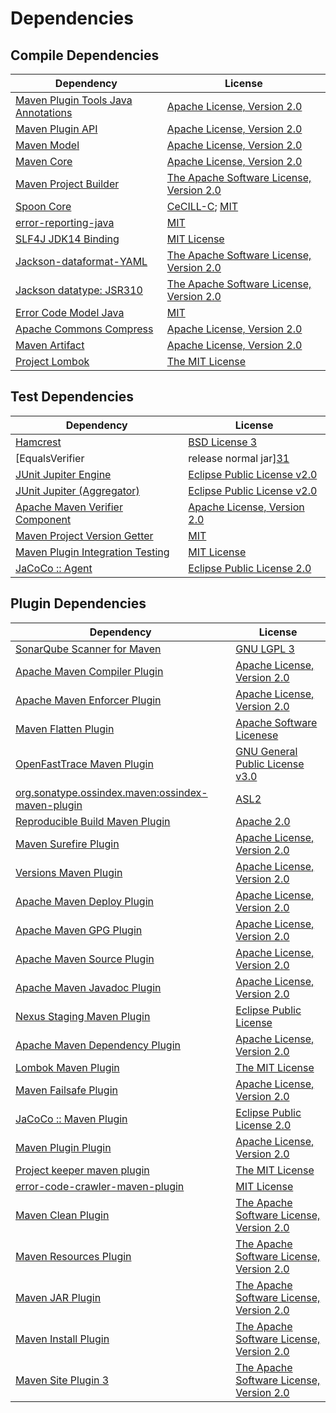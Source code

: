 <!-- @formatter:off -->
# Dependencies

## Compile Dependencies

| Dependency                               | License                                       |
| ---------------------------------------- | --------------------------------------------- |
| [Maven Plugin Tools Java Annotations][0] | [Apache License, Version 2.0][1]              |
| [Maven Plugin API][2]                    | [Apache License, Version 2.0][1]              |
| [Maven Model][4]                         | [Apache License, Version 2.0][1]              |
| [Maven Core][6]                          | [Apache License, Version 2.0][1]              |
| [Maven Project Builder][8]               | [The Apache Software License, Version 2.0][9] |
| [Spoon Core][10]                         | [CeCILL-C][11]; [MIT][12]                     |
| [error-reporting-java][13]               | [MIT][12]                                     |
| [SLF4J JDK14 Binding][15]                | [MIT License][16]                             |
| [Jackson-dataformat-YAML][17]            | [The Apache Software License, Version 2.0][9] |
| [Jackson datatype: JSR310][19]           | [The Apache Software License, Version 2.0][9] |
| [Error Code Model Java][21]              | [MIT][12]                                     |
| [Apache Commons Compress][23]            | [Apache License, Version 2.0][1]              |
| [Maven Artifact][25]                     | [Apache License, Version 2.0][1]              |
| [Project Lombok][27]                     | [The MIT License][28]                         |

## Test Dependencies

| Dependency                                | License                           |
| ----------------------------------------- | --------------------------------- |
| [Hamcrest][29]                            | [BSD License 3][30]               |
| [EqualsVerifier | release normal jar][31] | [Apache License, Version 2.0][1]  |
| [JUnit Jupiter Engine][33]                | [Eclipse Public License v2.0][34] |
| [JUnit Jupiter (Aggregator)][33]          | [Eclipse Public License v2.0][34] |
| [Apache Maven Verifier Component][37]     | [Apache License, Version 2.0][1]  |
| [Maven Project Version Getter][39]        | [MIT][12]                         |
| [Maven Plugin Integration Testing][41]    | [MIT License][42]                 |
| [JaCoCo :: Agent][43]                     | [Eclipse Public License 2.0][44]  |

## Plugin Dependencies

| Dependency                                              | License                                       |
| ------------------------------------------------------- | --------------------------------------------- |
| [SonarQube Scanner for Maven][45]                       | [GNU LGPL 3][46]                              |
| [Apache Maven Compiler Plugin][47]                      | [Apache License, Version 2.0][1]              |
| [Apache Maven Enforcer Plugin][49]                      | [Apache License, Version 2.0][1]              |
| [Maven Flatten Plugin][51]                              | [Apache Software Licenese][9]                 |
| [OpenFastTrace Maven Plugin][53]                        | [GNU General Public License v3.0][54]         |
| [org.sonatype.ossindex.maven:ossindex-maven-plugin][55] | [ASL2][9]                                     |
| [Reproducible Build Maven Plugin][57]                   | [Apache 2.0][9]                               |
| [Maven Surefire Plugin][59]                             | [Apache License, Version 2.0][1]              |
| [Versions Maven Plugin][61]                             | [Apache License, Version 2.0][1]              |
| [Apache Maven Deploy Plugin][63]                        | [Apache License, Version 2.0][1]              |
| [Apache Maven GPG Plugin][65]                           | [Apache License, Version 2.0][1]              |
| [Apache Maven Source Plugin][67]                        | [Apache License, Version 2.0][1]              |
| [Apache Maven Javadoc Plugin][69]                       | [Apache License, Version 2.0][1]              |
| [Nexus Staging Maven Plugin][71]                        | [Eclipse Public License][72]                  |
| [Apache Maven Dependency Plugin][73]                    | [Apache License, Version 2.0][1]              |
| [Lombok Maven Plugin][75]                               | [The MIT License][12]                         |
| [Maven Failsafe Plugin][77]                             | [Apache License, Version 2.0][1]              |
| [JaCoCo :: Maven Plugin][79]                            | [Eclipse Public License 2.0][44]              |
| [Maven Plugin Plugin][81]                               | [Apache License, Version 2.0][1]              |
| [Project keeper maven plugin][83]                       | [The MIT License][84]                         |
| [error-code-crawler-maven-plugin][85]                   | [MIT License][86]                             |
| [Maven Clean Plugin][87]                                | [The Apache Software License, Version 2.0][9] |
| [Maven Resources Plugin][89]                            | [The Apache Software License, Version 2.0][9] |
| [Maven JAR Plugin][91]                                  | [The Apache Software License, Version 2.0][9] |
| [Maven Install Plugin][93]                              | [The Apache Software License, Version 2.0][9] |
| [Maven Site Plugin 3][95]                               | [The Apache Software License, Version 2.0][9] |

[4]: https://maven.apache.org/ref/3.8.6/maven-model/
[43]: https://www.eclemma.org/jacoco/index.html
[13]: https://github.com/exasol/error-reporting-java
[9]: http://www.apache.org/licenses/LICENSE-2.0.txt
[27]: https://projectlombok.org
[59]: https://maven.apache.org/surefire/maven-surefire-plugin/
[86]: https://github.com/exasol/error-code-crawler-maven-plugin/blob/main/LICENSE
[87]: http://maven.apache.org/plugins/maven-clean-plugin/
[37]: https://maven.apache.org/shared/maven-verifier/
[12]: https://opensource.org/licenses/MIT
[8]: http://maven.apache.org/
[51]: https://www.mojohaus.org/flatten-maven-plugin/
[39]: https://github.com/exasol/maven-project-version-getter
[23]: https://commons.apache.org/proper/commons-compress/
[61]: http://www.mojohaus.org/versions-maven-plugin/
[83]: https://github.com/exasol/project-keeper/
[30]: http://opensource.org/licenses/BSD-3-Clause
[47]: https://maven.apache.org/plugins/maven-compiler-plugin/
[53]: https://github.com/itsallcode/openfasttrace-maven-plugin
[44]: https://www.eclipse.org/legal/epl-2.0/
[63]: https://maven.apache.org/plugins/maven-deploy-plugin/
[46]: http://www.gnu.org/licenses/lgpl.txt
[79]: https://www.jacoco.org/jacoco/trunk/doc/maven.html
[28]: https://projectlombok.org/LICENSE
[57]: http://zlika.github.io/reproducible-build-maven-plugin
[16]: http://www.opensource.org/licenses/mit-license.php
[21]: https://github.com/exasol/error-code-model-java
[45]: http://sonarsource.github.io/sonar-scanner-maven/
[41]: https://github.com/exasol/maven-plugin-integration-testing/
[17]: https://github.com/FasterXML/jackson-dataformats-text
[11]: https://cecill.info/licences/Licence_CeCILL-C_V1-en.txt
[33]: https://junit.org/junit5/
[81]: https://maven.apache.org/plugin-tools/maven-plugin-plugin
[67]: https://maven.apache.org/plugins/maven-source-plugin/
[85]: https://github.com/exasol/error-code-crawler-maven-plugin/
[29]: http://hamcrest.org/JavaHamcrest/
[42]: https://github.com/exasol/maven-plugin-integration-testing/blob/main/LICENSE
[15]: http://www.slf4j.org
[89]: http://maven.apache.org/plugins/maven-resources-plugin/
[0]: https://maven.apache.org/plugin-tools/maven-plugin-annotations
[25]: https://maven.apache.org/ref/3.8.6/maven-artifact/
[71]: http://www.sonatype.com/public-parent/nexus-maven-plugins/nexus-staging/nexus-staging-maven-plugin/
[2]: https://maven.apache.org/ref/3.8.6/maven-plugin-api/
[19]: https://github.com/FasterXML/jackson-modules-java8/
[77]: https://maven.apache.org/surefire/maven-failsafe-plugin/
[6]: https://maven.apache.org/ref/3.8.6/maven-core/
[72]: http://www.eclipse.org/legal/epl-v10.html
[73]: https://maven.apache.org/plugins/maven-dependency-plugin/
[84]: https://github.com/exasol/project-keeper/blob/main/LICENSE
[54]: https://www.gnu.org/licenses/gpl-3.0.html
[91]: http://maven.apache.org/plugins/maven-jar-plugin/
[1]: https://www.apache.org/licenses/LICENSE-2.0.txt
[31]: https://www.jqno.nl/equalsverifier
[49]: https://maven.apache.org/enforcer/maven-enforcer-plugin/
[34]: https://www.eclipse.org/legal/epl-v20.html
[93]: http://maven.apache.org/plugins/maven-install-plugin/
[55]: https://sonatype.github.io/ossindex-maven/maven-plugin/
[65]: https://maven.apache.org/plugins/maven-gpg-plugin/
[10]: http://spoon.gforge.inria.fr/
[75]: https://anthonywhitford.com/lombok.maven/lombok-maven-plugin/
[95]: http://maven.apache.org/plugins/maven-site-plugin/
[69]: https://maven.apache.org/plugins/maven-javadoc-plugin/
